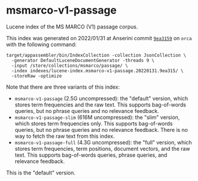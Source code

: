 # msmarco-v1-passage

Lucene index of the MS MARCO (V1) passage corpus.

This index was generated on 2022/01/31 at Anserini commit [`9ea3159`](https://github.com/castorini/anserini/commit/9ea3159adeeffd84e10e197af4c36febb5b74c7b) on `orca` with the following command:

```
target/appassembler/bin/IndexCollection -collection JsonCollection \
  -generator DefaultLuceneDocumentGenerator -threads 9 \
  -input /store/collections/msmarco/passage/ \
  -index indexes/lucene-index.msmarco-v1-passage.20220131.9ea315/ \
  -storeRaw -optimize
```

Note that there are three variants of this index:

+ `msmarco-v1-passage` (2.5G uncompressed): the "default" version, which stores term frequencies and the raw text. This supports bag-of-words queries, but no phrase queries and no relevance feedback.
+ `msmarco-v1-passage-slim` (616M uncompressed): the "slim" version, which stores term frequencies only. This supports bag-of-words queries, but no phrase queries and no relevance feedback. There is no way to fetch the raw text from this index.
+ `msmarco-v1-passage-full` (4.3G uncompressed): the "full" version, which stores term frequencies, term positions, document vectors, and the raw text. This supports bag-of-words queries, phrase queries, and relevance feedback.

This is the "default" version.